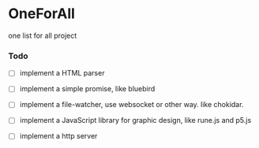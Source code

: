 # OneForAll
one list for all project

### Todo
- [ ] implement a HTML parser
- [ ] implement a simple promise, like bluebird
- [ ] implement a file-watcher, use websocket or other way. like chokidar.
- [ ] implement a JavaScript library for graphic design, like rune.js and p5.js
- [ ] implement a http server

